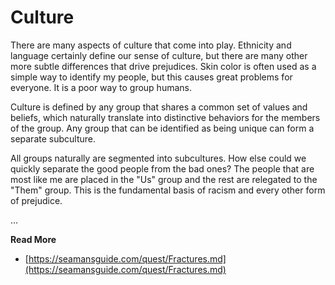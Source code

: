 # Culture

There are many aspects of culture that come into play.  Ethnicity and language certainly define our
sense of culture, but there are many other more subtle differences that drive prejudices.  Skin
color is often used as a simple way to identify my people, but this causes great problems for
everyone. It is a poor way to group humans.

Culture is defined by any group that shares a common set of values and beliefs, which naturally
translate into distinctive behaviors for the members of the group.  Any group that can be
identified as being unique can form a separate subculture.

All groups naturally are segmented into subcultures.  How else could we quickly separate the good
people from the bad ones? The people that are most like me are placed in the "Us" group and the
rest are relegated to the "Them" group.  This is the fundamental basis of racism and every other
form of prejudice.


...

**Read More**

* [https://seamansguide.com/quest/Fractures.md](https://seamansguide.com/quest/Fractures.md)

